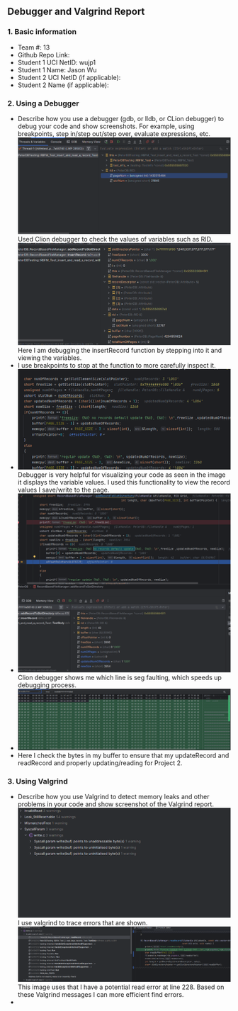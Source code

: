 ## Debugger and Valgrind Report

### 1. Basic information
 - Team #: 13
 - Github Repo Link: 
 - Student 1 UCI NetID: wujp1
 - Student 1 Name: Jason Wu
 - Student 2 UCI NetID (if applicable):
 - Student 2 Name (if applicable):


### 2. Using a Debugger
- Describe how you use a debugger (gdb, or lldb, or CLion debugger) to debug your code and show screenshots. 
For example, using breakpoints, step in/step out/step over, evaluate expressions, etc. 
![img.png](img.png)
Used Clion debugger to check the values of variables such as RID.
![img_4.png](img_4.png)
Here I am debugging the insertRecord function by stepping into it and viewing the variables.
- I use breakpoints to stop at the function to more carefully inspect it.
- ![img_5.png](img_5.png)
Debugger is very helpful for visualizing your code as seen in the image it displays the variable values.
I used this functionality to view the record values I save/write to the page.
- ![img_6.png](img_6.png)
Clion debugger shows me which line is seg faulting, which speeds up debugging process.
- ![img_7.png](img_7.png)
- Here I check the bytes in my buffer to ensure that my updateRecord and readRecord and properly updating/reading for Project 2.
### 3. Using Valgrind
- Describe how you use Valgrind to detect memory leaks and other problems in your code and show screenshot of the Valgrind report.
![img_1.png](img_1.png)
I use valgrind to trace errors that are shown.
![img_2.png](img_2.png)
This image uses that I have a potential read error at line 228. Based on these Valgrind messages I can more efficient find errors.
- 